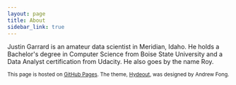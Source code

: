 ```yaml
---
layout: page
title: About
sidebar_link: true
---
```


Justin Garrard is an amateur data scientist in Meridian, Idaho. He holds a Bachelor's degree in Computer Science from Boise State University and a Data Analyst certification from Udacity. He also goes by the name Roy. 

<sup>This page is hosted on [GitHub Pages](https://pages.github.com/). The theme, [Hydeout](https://github.com/fongandrew/hydeout), was designed by Andrew Fong.</sup>
